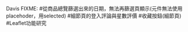 Davis FIXME:
#從商品總覽篩選出來的日期，無法再篩選頁顯示(元件無法使用placehoder，用selected)
#細節頁的登入評論與星數評價
#收藏按鈕(細節頁)
#Leaflet功能研究